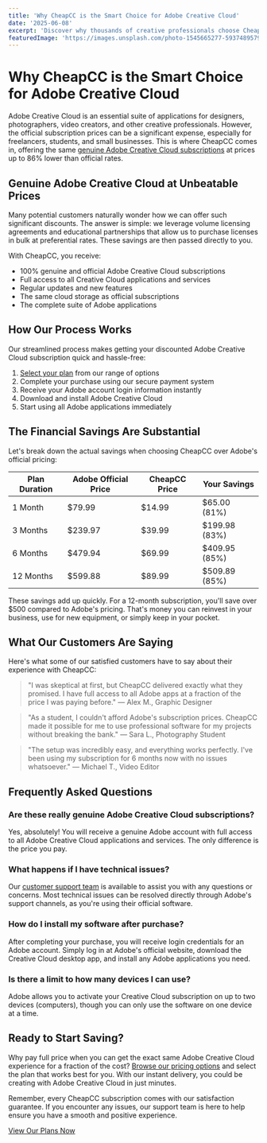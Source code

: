 ```yaml
---
title: 'Why CheapCC is the Smart Choice for Adobe Creative Cloud'
date: '2025-06-08'
excerpt: 'Discover why thousands of creative professionals choose CheapCC for their Adobe Creative Cloud subscriptions and how you can save up to 86% off official prices.'
featuredImage: 'https://images.unsplash.com/photo-1545665277-5937489579f2?ixlib=rb-4.0.3&auto=format&fit=crop&w=1200&h=630&q=80'
---
```


# Why CheapCC is the Smart Choice for Adobe Creative Cloud

Adobe Creative Cloud is an essential suite of applications for designers, photographers, video creators, and other creative professionals. However, the official subscription prices can be a significant expense, especially for freelancers, students, and small businesses. This is where CheapCC comes in, offering the same [genuine Adobe Creative Cloud subscriptions](/#pricing) at prices up to 86% lower than official rates.

## Genuine Adobe Creative Cloud at Unbeatable Prices

Many potential customers naturally wonder how we can offer such significant discounts. The answer is simple: we leverage volume licensing agreements and educational partnerships that allow us to purchase licenses in bulk at preferential rates. These savings are then passed directly to you.

With CheapCC, you receive:

- 100% genuine and official Adobe Creative Cloud subscriptions
- Full access to all Creative Cloud applications and services
- Regular updates and new features
- The same cloud storage as official subscriptions
- The complete suite of Adobe applications

## How Our Process Works

Our streamlined process makes getting your discounted Adobe Creative Cloud subscription quick and hassle-free:

1. [Select your plan](/#pricing) from our range of options
2. Complete your purchase using our secure payment system
3. Receive your Adobe account login information instantly
4. Download and install Adobe Creative Cloud
5. Start using all Adobe applications immediately

## The Financial Savings Are Substantial

Let's break down the actual savings when choosing CheapCC over Adobe's official pricing:

| Plan Duration | Adobe Official Price | CheapCC Price | Your Savings  |
| ------------- | -------------------- | ------------- | ------------- |
| 1 Month       | $79.99               | $14.99        | $65.00 (81%)  |
| 3 Months      | $239.97              | $39.99        | $199.98 (83%) |
| 6 Months      | $479.94              | $69.99        | $409.95 (85%) |
| 12 Months     | $599.88              | $89.99        | $509.89 (85%) |

These savings add up quickly. For a 12-month subscription, you'll save over $500 compared to Adobe's pricing. That's money you can reinvest in your business, use for new equipment, or simply keep in your pocket.

## What Our Customers Are Saying

Here's what some of our satisfied customers have to say about their experience with CheapCC:

> "I was skeptical at first, but CheapCC delivered exactly what they promised. I have full access to all Adobe apps at a fraction of the price I was paying before." — Alex M., Graphic Designer

> "As a student, I couldn't afford Adobe's subscription prices. CheapCC made it possible for me to use professional software for my projects without breaking the bank." — Sara L., Photography Student

> "The setup was incredibly easy, and everything works perfectly. I've been using my subscription for 6 months now with no issues whatsoever." — Michael T., Video Editor

## Frequently Asked Questions

### Are these really genuine Adobe Creative Cloud subscriptions?

Yes, absolutely! You will receive a genuine Adobe account with full access to all Adobe Creative Cloud applications and services. The only difference is the price you pay.

### What happens if I have technical issues?

Our [customer support team](/faq) is available to assist you with any questions or concerns. Most technical issues can be resolved directly through Adobe's support channels, as you're using their official software.

### How do I install my software after purchase?

After completing your purchase, you will receive login credentials for an Adobe account. Simply log in at Adobe's official website, download the Creative Cloud desktop app, and install any Adobe applications you need.

### Is there a limit to how many devices I can use?

Adobe allows you to activate your Creative Cloud subscription on up to two devices (computers), though you can only use the software on one device at a time.

## Ready to Start Saving?

Why pay full price when you can get the exact same Adobe Creative Cloud experience for a fraction of the cost? [Browse our pricing options](/#pricing) and select the plan that works best for you. With our instant delivery, you could be creating with Adobe Creative Cloud in just minutes.

Remember, every CheapCC subscription comes with our satisfaction guarantee. If you encounter any issues, our support team is here to help ensure you have a smooth and positive experience.

[View Our Plans Now](/#pricing)
